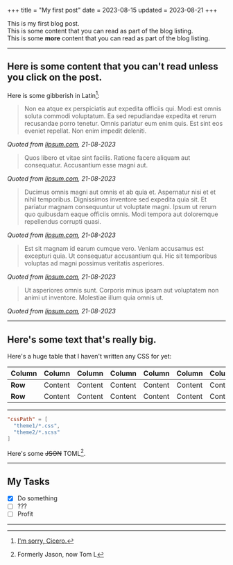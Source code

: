 +++
title = "My first post"
date = 2023-08-15
updated = 2023-08-21
+++

This is my first blog post.  
This is some content that you can read as part of the blog listing.  
This is some **more** content that you can read as part of the blog listing.  

<!-- more -->

---

## Here is some content that you can't read unless you click on the post.  

Here is some gibberish in Latin[^1]:  

> Non ea atque ex perspiciatis aut expedita officiis qui. Modi est omnis soluta commodi voluptatum. Ea sed repudiandae expedita et rerum recusandae porro tenetur. Omnis pariatur eum enim quis. Est sint eos eveniet repellat. Non enim impedit deleniti.  

*Quoted from [lipsum.com](https://www.lipsum.com/), 21-08-2023*  

> Quos libero et vitae sint facilis. Ratione facere aliquam aut consequatur. Accusantium esse magni aut.  

*Quoted from [lipsum.com](https://www.lipsum.com/), 21-08-2023*  

> Ducimus omnis magni aut omnis et ab quia et. Aspernatur nisi et et nihil temporibus. Dignissimos inventore sed expedita quia sit. Et pariatur magnam consequuntur ut voluptate magni. Ipsum ut rerum quo quibusdam eaque officiis omnis. Modi tempora aut doloremque repellendus corrupti quasi.  

*Quoted from [lipsum.com](https://www.lipsum.com/), 21-08-2023*  

> Est sit magnam id earum cumque vero. Veniam accusamus est excepturi quia. Ut consequatur accusantium qui. Hic sit temporibus voluptas ad magni possimus veritatis asperiores.  

*Quoted from [lipsum.com](https://www.lipsum.com/), 21-08-2023*  

> Ut asperiores omnis sunt. Corporis minus ipsam aut voluptatem non animi ut inventore. Molestiae illum quia omnis ut.  

*Quoted from [lipsum.com](https://www.lipsum.com/), 21-08-2023*  

---

## Here's some text that's really big.  

Here's a huge table that I haven't written any CSS for yet:  

| **Column** | **Column** | **Column** | **Column** | **Column** | **Column** | **Column** | **Column** | **Column** 
| ---------- | ---------- | ---------- | ---------- | ---------- | ---------- | ---------- | ---------- | ----------  |
| **Row**    | Content    | Content    | Content    | Content    | Content    | Content    | Content    | Content    |
| **Row**    | Content    | Content    | Content    | Content    | Content    | Content    | Content    | Content    |  

---

```toml
"cssPath" = [
  "theme1/*.css",
  "theme2/*.scss"
]
```

Here's some ~~JSON~~ TOML[^2].  

---

## My Tasks

- [x] Do something
- [ ] ???
- [ ] Profit

---

[^1]: [I'm sorry, Cicero.](https://en.wikipedia.org/wiki/Lorem_ipsum)
[^2]: Formerly Jason, now Tom L